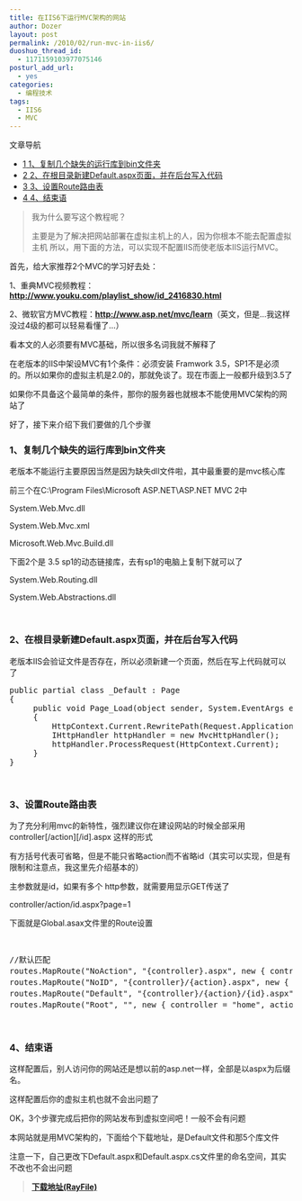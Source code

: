 ```yaml
---
title: 在IIS6下运行MVC架构的网站
author: Dozer
layout: post
permalink: /2010/02/run-mvc-in-iis6/
duoshuo_thread_id:
  - 1171159103977075146
posturl_add_url:
  - yes
categories:
  - 编程技术
tags:
  - IIS6
  - MVC
---
```

<div id="toc_container" class="no_bullets">
  <p class="toc_title">
    文章导航
  </p>
  
  <ul class="toc_list">
    <li>
      <a href="#1bin"><span class="toc_number toc_depth_1">1</span> 1、复制几个缺失的运行库到bin文件夹</a>
    </li>
    <li>
      <a href="#2Defaultaspx"><span class="toc_number toc_depth_1">2</span> 2、在根目录新建Default.aspx页面，并在后台写入代码</a>
    </li>
    <li>
      <a href="#3Route"><span class="toc_number toc_depth_1">3</span> 3、设置Route路由表</a>
    </li>
    <li>
      <a href="#4"><span class="toc_number toc_depth_1">4</span> 4、结束语</a>
    </li>
  </ul>
</div>

> 我为什么要写这个教程呢？
> 
> 主要是为了解决把网站部署在虚拟主机上的人，因为你根本不能去配置虚拟主机 所以，用下面的方法，可以实现不配置IIS而使老版本IIS运行MVC。

首先，给大家推荐2个MVC的学习好去处：

1、重典MVC视频教程：<a href="http://www.youku.com/playlist_show/id_2416830.html" target="_blank"><strong>http://www.youku.com/playlist_show/id_2416830.html</strong></a>

2、微软官方MVC教程：<a href="http://www.asp.net/mvc/learn" target="_blank"><strong>http://www.asp.net/mvc/learn</strong></a>（英文，但是…我这样没过4级的都可以轻易看懂了…）

看本文的人必须要有MVC基础，所以很多名词我就不解释了

在老版本的IIS中架设MVC有1个条件：必须安装 Framwork 3.5，SP1不是必须的。所以如果你的虚拟主机是2.0的，那就免谈了。现在市面上一般都升级到3.5了

如果你不具备这个最简单的条件，那你的服务器也就根本不能使用MVC架构的网站了

好了，接下来介绍下我们要做的几个步骤

<!--more-->

### <span id="1bin">1、复制几个缺失的运行库到bin文件夹</span>

老版本不能运行主要原因当然是因为缺失dll文件啦，其中最重要的是mvc核心库

前三个在C:\Program Files\Microsoft ASP.NET\ASP.NET MVC 2中

System.Web.Mvc.dll

System.Web.Mvc.xml

Microsoft.Web.Mvc.Build.dll

下面2个是 3.5 sp1的动态链接库，去有sp1的电脑上复制下就可以了

System.Web.Routing.dll

System.Web.Abstractions.dll

&nbsp;

### <span id="2Defaultaspx">2、在根目录新建Default.aspx页面，并在后台写入代码</span>

老版本IIS会验证文件是否存在，所以必须新建一个页面，然后在写上代码就可以了

<pre class="brush:csharp">public partial class _Default : Page
{
     public void Page_Load(object sender, System.EventArgs e)
     {
         HttpContext.Current.RewritePath(Request.ApplicationPath);
         IHttpHandler httpHandler = new MvcHttpHandler();
         httpHandler.ProcessRequest(HttpContext.Current);
     }
}</pre>

&nbsp;

### <span id="3Route">3、设置Route路由表</span>

为了充分利用mvc的新特性，强烈建议你在建设网站的时候全部采用 controller\[/action\]\[/id\].aspx 这样的形式

有方括号代表可省略，但是不能只省略action而不省略id（其实可以实现，但是有限制和注意点，我这里先介绍基本的）

主参数就是id，如果有多个 http参数，就需要用显示GET传送了

controller/action/id.aspx?page=1

下面就是Global.asax文件里的Route设置

&nbsp;

<pre class="brush:csharp">//默认匹配
routes.MapRoute("NoAction", "{controller}.aspx", new { controller = "home", action = "index", id = "" });//无Action的匹配
routes.MapRoute("NoID", "{controller}/{action}.aspx", new { controller = "home", action = "index", id = "" });//无ID的匹配
routes.MapRoute("Default", "{controller}/{action}/{id}.aspx", new { controller = "home", action = "index", id = "" });//默认匹配
routes.MapRoute("Root", "", new { controller = "home", action = "index", id = "" });//根目录匹配</pre>

&nbsp;

### <span id="4">4、结束语</span>

这样配置后，别人访问你的网站还是想以前的asp.net一样，全部是以aspx为后缀名。

这样配置后你的虚拟主机也就不会出问题了

OK，3个步骤完成后把你的网站发布到虚拟空间吧！一般不会有问题

本网站就是用MVC架构的，下面给个下载地址，是Default文件和那5个库文件

注意一下，自己更改下Default.aspx和Default.aspx.cs文件里的命名空间，其实不改也不会出问题

> <a style="font-style: normal;" href="http://www.rayfile.com/files/9f2bce21-fbb3-11de-8e46-0014221b798a/" target="_blank"><strong>下载地址(RayFile)</strong></a>